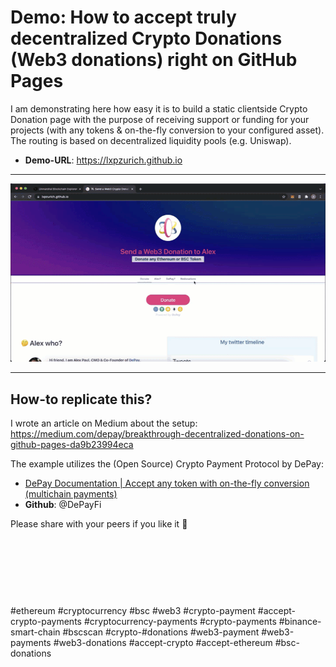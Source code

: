# Demo: How to accept truly decentralized Crypto Donations (Web3 donations) right on GitHub Pages

I am demonstrating here how easy it is to build a static clientside Crypto Donation page with the purpose of receiving support or funding for your projects (with any tokens & on-the-fly conversion to your configured asset). The routing is based on decentralized liquidity pools (e.g. Uniswap).

- **Demo-URL**: https://lxpzurich.github.io

----

![Accept decentralized crypto donations on Github](https://github.com/lxpzurich/lxpzurich/blob/main/decentralized-web3-donations.gif)
<br />

----

## How-to replicate this?

I wrote an article on Medium about the setup: 
https://medium.com/depay/breakthrough-decentralized-donations-on-github-pages-da9b23994eca

The example utilizes the (Open Source) Crypto Payment Protocol by DePay: 
- [DePay Documentation | Accept any token with on-the-fly conversion (multichain payments)](https://depay.fi/documentation)
- **Github**: @DePayFi


Please share with your peers if you like it 🙏

<br><br><br>
----

#ethereum #cryptocurrency #bsc #web3 #crypto-payment #accept-crypto-payments #cryptocurrency-payments #crypto-payments #binance-smart-chain #bscscan #crypto-#donations #web3-payment #web3-payments #web3-donations #accept-crypto #accept-ethereum #bsc-donations
